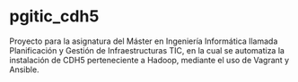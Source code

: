 # pgitic_cdh5
Proyecto para la asignatura del Máster en Ingeniería Informática llamada Planificación y Gestión de Infraestructuras TIC, en la cual se automatiza la instalación de CDH5 perteneciente a Hadoop, mediante el uso de Vagrant y Ansible.
